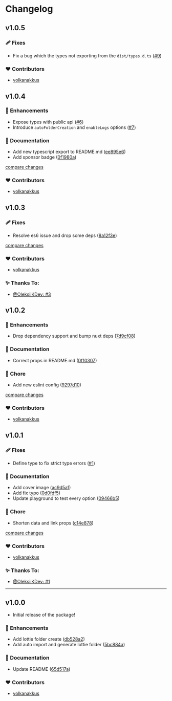 # Changelog

## v1.0.5

### 🩹 Fixes

- Fix a bug which the types not exporting from the `dist/types.d.ts` ([#9](https://github.com/volkanakkus/nuxt-lottie/pull/9))

### ❤️ Contributors

- [volkanakkus](https://github.com/volkanakkus)

## v1.0.4

### 🚀 Enhancements

- Expose types with public api ([#6](https://github.com/volkanakkus/nuxt-lottie/pull/6))
- Introduce `autoFolderCreation` and `enableLogs` options ([#7](https://github.com/volkanakkus/nuxt-lottie/pull/7))

### 📖 Documentation

- Add new typescript export to README.md ([ee895e6](https://github.com/volkanakkus/nuxt-lottie/commit/ee895e6))
- Add sponsor badge ([0f1980a](https://github.com/volkanakkus/nuxt-lottie/commit/0f1980a))

[compare changes](https://github.com/volkanakkus/nuxt-lottie/compare/v1.0.3...v1.0.4)

### ❤️ Contributors

- [volkanakkus](https://github.com/volkanakkus)

## v1.0.3

### 🩹 Fixes

- Resolve es6 issue and drop some deps ([8a12f3e](https://github.com/volkanakkus/nuxt-lottie/commit/8a12f3e))

[compare changes](https://github.com/volkanakkus/nuxt-lottie/compare/v1.0.1...v1.0.3)

### ❤️ Contributors

- [volkanakkus](https://github.com/volkanakkus)
  
### ✨ Thanks To:

- [@OleksiiKDev: #3](https://github.com/volkanakkus/nuxt-lottie/issues/3) 

## v1.0.2

### 🚀 Enhancements

- Drop dependency support and bump nuxt deps ([7d9cf08](https://github.com/volkanakkus/nuxt-lottie/commit/7d9cf08))

### 📖 Documentation

- Correct props in README.md ([0f10307](https://github.com/volkanakkus/nuxt-lottie/commit/0f10307))

### 🏡 Chore

- Add new eslint config ([9297d10](https://github.com/volkanakkus/nuxt-lottie/commit/9297d10))

[compare changes](https://github.com/volkanakkus/nuxt-lottie/compare/v1.0.1...v1.1.0)

### ❤️ Contributors

- [volkanakkus](https://github.com/volkanakkus)

## v1.0.1

### 🩹 Fixes

- Define type to fix strict  type errors ([#1](https://github.com/volkanakkus/nuxt-lottie/issues/1))

### 📖 Documentation

- Add cover image ([ac9d5a1](https://github.com/volkanakkus/nuxt-lottie/commit/ac9d5a1))
- Add fix typo ([0d0fdf5](https://github.com/volkanakkus/nuxt-lottie/commit/0d0fdf5))
- Update playground to test every option ([09466b5](https://github.com/volkanakkus/nuxt-lottie/commit/09466b5))

### 🏡 Chore

- Shorten data and link props ([c14e878](https://github.com/volkanakkus/nuxt-lottie/commit/c14e878))
 
[compare changes](https://github.com/volkanakkus/nuxt-lottie/compare/v1.0.0...v1.0.1)

### ❤️ Contributors

- [volkanakkus](https://github.com/volkanakkus)
  
### ✨ Thanks To:

- [@OleksiiKDev: #1](https://github.com/volkanakkus/nuxt-lottie/issues/1) 

---

## v1.0.0

- Initial release of the package!

### 🚀 Enhancements
- Add lottie folder create ([db528a2](https://github.com/volkanakkus/nuxt-lottie/commit/db528a2))
- Add auto import and generate lottie folder ([5bc884a](https://github.com/volkanakkus/nuxt-lottie/commit/5bc884a))

### 📖 Documentation

- Update README ([65d517a](https://github.com/volkanakkus/nuxt-lottie/commit/65d517a))

### ❤️ Contributors

- [volkanakkus](https://github.com/volkanakkus)

